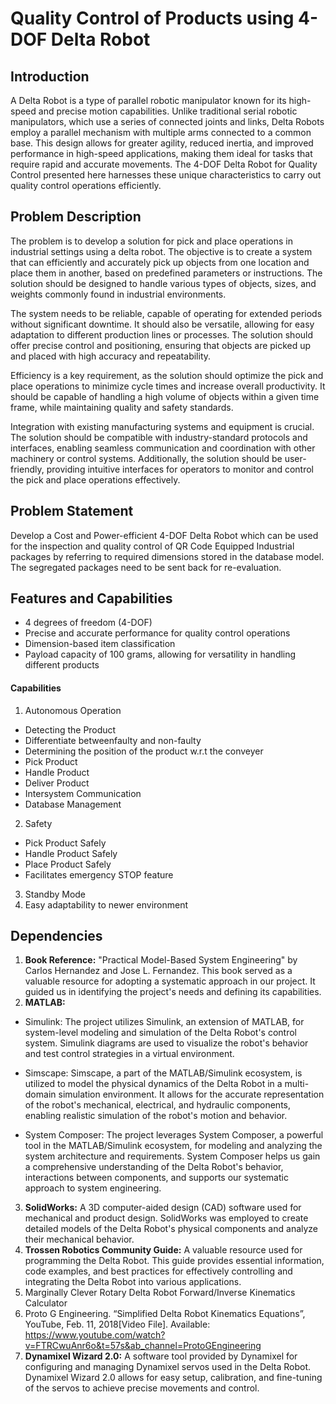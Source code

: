
# Quality Control of Products using 4-DOF Delta Robot





## Introduction

A Delta Robot is a type of parallel robotic manipulator known for its high-speed and precise motion capabilities. Unlike traditional serial robotic manipulators, which use a series of connected joints and links, Delta Robots employ a parallel mechanism with multiple arms connected to a common base. This design allows for greater agility, reduced inertia, and improved performance in high-speed applications, making them ideal for tasks that require rapid and accurate movements. The 4-DOF Delta Robot for Quality Control presented here harnesses these unique characteristics to carry out quality control operations efficiently.


## Problem Description
The problem is to develop a solution for pick and place operations in industrial settings using a delta robot. The objective is to create a system that can efficiently and accurately pick up objects from one location and place them in another, based on predefined parameters or instructions. The solution should be designed to handle various types of objects, sizes, and weights commonly found in industrial environments.

The system needs to be reliable, capable of operating for extended periods without significant downtime. It should also be versatile, allowing for easy adaptation to different production lines or processes. The solution should offer precise control and positioning, ensuring that objects are picked up and placed with high accuracy and repeatability.

Efficiency is a key requirement, as the solution should optimize the pick and place operations to minimize cycle times and increase overall productivity. It should be capable of handling a high volume of objects within a given time frame, while maintaining quality and safety standards.

Integration with existing manufacturing systems and equipment is crucial. The solution should be compatible with industry-standard protocols and interfaces, enabling seamless communication and coordination with other machinery or control systems. Additionally, the solution should be user-friendly, providing intuitive interfaces for operators to monitor and control the pick and place operations effectively.

## Problem Statement
Develop a Cost and Power-efficient 4-DOF Delta Robot which can be used for the inspection and quality control of QR Code Equipped Industrial packages by referring to required dimensions stored in the database model. The segregated packages need to be sent back for re-evaluation.
## Features and Capabilities
- 4 degrees of freedom (4-DOF)
- Precise and accurate performance for quality control operations
- Dimension-based item classification
- Payload capacity of 100 grams, allowing for versatility in handling different products

#### Capabilities
1. Autonomous Operation
 - Detecting the Product
 - Differentiate betweenfaulty and non-faulty
 - Determining the position of the product w.r.t the conveyer
 - Pick Product
 - Handle Product
 - Deliver Product
 - Intersystem Communication
 - Database Management
2. Safety
 - Pick Product Safely
 - Handle Product Safely
 - Place Product Safely
 - Facilitates emergency STOP feature
3. Standby Mode
4. Easy adaptability to newer environment
## Dependencies
1. **Book Reference:** "Practical Model-Based System Engineering" by Carlos Hernandez and Jose L. Fernandez. This book served as a valuable resource for adopting a systematic approach in our project. It guided us in identifying the project's needs and defining its capabilities. 
2. **MATLAB:** 
 - Simulink: The project utilizes Simulink, an extension of MATLAB, for system-level modeling and simulation of the Delta Robot's control system. Simulink diagrams are used to visualize the robot's behavior and test control strategies in a virtual environment.

 - Simscape: Simscape, a part of the MATLAB/Simulink ecosystem, is utilized to model the physical dynamics of the Delta Robot in a multi-domain simulation environment. It allows for the accurate representation of the robot's mechanical, electrical, and hydraulic components, enabling realistic simulation of the robot's motion and behavior.
 - System Composer: The project leverages System Composer, a powerful tool in the MATLAB/Simulink ecosystem, for modeling and analyzing the system architecture and requirements. System Composer helps us gain a comprehensive understanding of the Delta Robot's behavior, interactions between components, and supports our systematic approach to system engineering.
3. **SolidWorks:** A 3D computer-aided design (CAD) software used for mechanical and product design. SolidWorks was employed to create detailed models of the Delta Robot's physical components and analyze their mechanical behavior.
4. **Trossen Robotics Community Guide:** A valuable resource used for programming the Delta Robot. This guide provides essential information, code examples, and best practices for effectively controlling and integrating the Delta Robot into various applications.
5. Marginally Clever Rotary Delta Robot Forward/Inverse Kinematics Calculator
6. Proto G Engineering. “Simplified Delta Robot Kinematics Equations”, YouTube, Feb. 11, 2018[Video File]. Available: https://www.youtube.com/watch?v=FTRCwuAnr6o&t=57s&ab_channel=ProtoGEngineering
7. **Dynamixel Wizard 2.0:**  A software tool provided by Dynamixel for configuring and managing Dynamixel servos used in the Delta Robot. Dynamixel Wizard 2.0 allows for easy setup, calibration, and fine-tuning of the servos to achieve precise movements and control.
